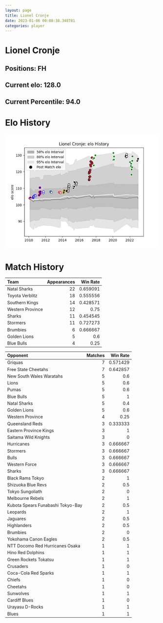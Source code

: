 ```yaml
---  
layout: page  
title: Lionel Cronje  
date: 2023-01-06 00:08:38.348781  
categories: player  
---
```

# Lionel Cronje

## Positions: FH

## Current elo: 128.0

## Current Percentile: 94.0

# Elo History


![elo history](history_LionelCronje.png)
# Match History


| Team             |   Appearances |   Win Rate |
|:-----------------|--------------:|-----------:|
| Natal Sharks     |            22 |   0.659091 |
| Toyota Verblitz  |            18 |   0.555556 |
| Southern Kings   |            14 |   0.428571 |
| Western Province |            12 |   0.75     |
| Sharks           |            11 |   0.454545 |
| Stormers         |            11 |   0.727273 |
| Brumbies         |             6 |   0.666667 |
| Golden Lions     |             5 |   0.6      |
| Blue Bulls       |             4 |   0.25     |

| Opponent                          |   Matches |   Win Rate |
|:----------------------------------|----------:|-----------:|
| Griquas                           |         7 |   0.571429 |
| Free State Cheetahs               |         7 |   0.642857 |
| New South Wales Waratahs          |         5 |   0.6      |
| Lions                             |         5 |   0.6      |
| Pumas                             |         5 |   0.6      |
| Blue Bulls                        |         5 |   1        |
| Natal Sharks                      |         5 |   0.4      |
| Golden Lions                      |         5 |   0.6      |
| Western Province                  |         4 |   0.25     |
| Queensland Reds                   |         3 |   0.333333 |
| Eastern Province Kings            |         3 |   1        |
| Saitama Wild Knights              |         3 |   0        |
| Hurricanes                        |         3 |   0.666667 |
| Stormers                          |         3 |   0.666667 |
| Bulls                             |         3 |   0.666667 |
| Western Force                     |         3 |   0.666667 |
| Sharks                            |         3 |   0.666667 |
| Black Rams Tokyo                  |         2 |   1        |
| Shizuoka Blue Revs                |         2 |   0.5      |
| Tokyo Sungoliath                  |         2 |   0        |
| Melbourne Rebels                  |         2 |   1        |
| Kubota Spears Funabashi Tokyo-Bay |         2 |   0.5      |
| Leopards                          |         2 |   1        |
| Jaguares                          |         2 |   0.5      |
| Highlanders                       |         2 |   0.5      |
| Brumbies                          |         2 |   0        |
| Yokohama Canon Eagles             |         2 |   0.5      |
| NTT Docomo Red Hurricanes Osaka   |         1 |   1        |
| Hino Red Dolphins                 |         1 |   1        |
| Green Rockets Tokatsu             |         1 |   1        |
| Crusaders                         |         1 |   0        |
| Coca-Cola Red Sparks              |         1 |   1        |
| Chiefs                            |         1 |   0        |
| Cheetahs                          |         1 |   0        |
| Sunwolves                         |         1 |   1        |
| Cardiff Blues                     |         1 |   0        |
| Urayasu D-Rocks                   |         1 |   1        |
| Blues                             |         1 |   1        |